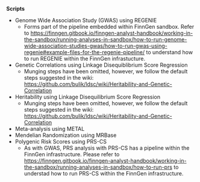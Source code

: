 **Scripts**

* Genome Wide Association Study (GWAS) using REGENIE 
  * Forms part of the pipeline embedded within FinnGen sandbox. Refer to https://finngen.gitbook.io/finngen-analyst-handbook/working-in-the-sandbox/running-analyses-in-sandbox/how-to-run-genome-wide-association-studies-gwas/how-to-run-gwas-using-regenie#example-files-for-the-regenie-pipeline/ to understand how to run REGENIE within the FinnGen infrastucture. 
* Genetic Correlations using Linkage Disequiblibrium Score Regression 
  * Munging steps have been omitted, however, we follow the default steps suggested in the wiki: https://github.com/bulik/ldsc/wiki/Heritability-and-Genetic-Correlation
* Heritability using Linkage Disequilibrium Score Regression
  * Munging steps have been omitted, however, we follow the default steps suggested in the wiki: https://github.com/bulik/ldsc/wiki/Heritability-and-Genetic-Correlation
* Meta-analysis using METAL
* Mendelian Randomization using MRBase
* Polygenic Risk Scores using PRS-CS 
  * As with GWAS, PRS analysis with PRS-CS has a pipeline within the FinnGen infrastructure. Please refer to https://finngen.gitbook.io/finngen-analyst-handbook/working-in-the-sandbox/running-analyses-in-sandbox/how-to-run-prs to understad how to run PRS-CS within the FinnGen infrastructure.
